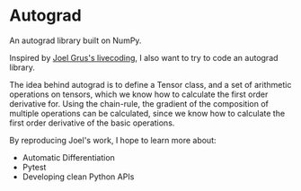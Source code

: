 # Autograd
An autograd library built on NumPy. 

Inspired by [Joel Grus's livecoding](https://github.com/joelgrus/autograd/tree/master), I also want to try to code an autograd library. 

The idea behind autograd is to define a Tensor class, and a set of arithmetic operations on tensors, which we know how to calculate the first order derivative for.
Using the chain-rule, the gradient of the composition of multiple operations can be calculated, since we know how to calculate the first order derivative of the basic operations.

By reproducing Joel's work, I hope to learn more about:
* Automatic Differentiation
* Pytest
* Developing clean Python APIs
